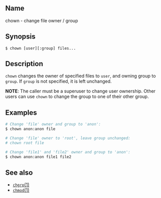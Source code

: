 ## Name

chown - change file owner / group

## Synopsis

```**sh
$ chown [user][:group] files...
```

## Description

`chown` changes the owner of specified files to `user`, and owning group to `group`. If `group` is not specified, it is left unchanged.

**NOTE**: The caller must be a superuser to change user ownership. Other users can use `chown` to change the group to one of their other
group.

## Examples

```sh
# Change 'file' owner and group to 'anon':
$ chown anon:anon file

# Change 'file' owner to 'root', leave group unchanged:
# chown root file

# Change 'file1' and 'file2' owner and group to 'anon':
$ chown anon:anon file1 file2

```

## See also

* [`chgrp`(1)](help://man/1/chgrp)
* [`chmod`(1)](help://man/1/chmod)
